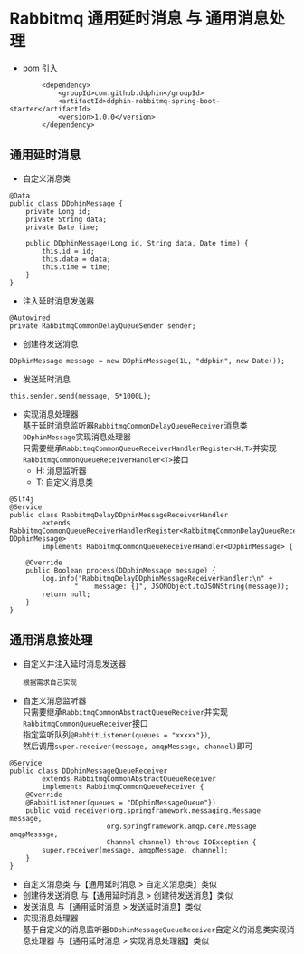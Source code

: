 # Rabbitmq 通用延时消息 与 通用消息处理
- pom 引入
```$xslt
        <dependency>
            <groupId>com.github.ddphin</groupId>
            <artifactId>ddphin-rabbitmq-spring-boot-starter</artifactId>
            <version>1.0.0</version>
        </dependency>
```
## 通用延时消息
- 自定义消息类
```$xslt
@Data
public class DDphinMessage {
    private Long id;
    private String data;
    private Date time;
    
    public DDphinMessage(Long id, String data, Date time) {
        this.id = id;
        this.data = data;
        this.time = time;
    }
}
```
- 注入延时消息发送器
```$xslt
@Autowired
private RabbitmqCommonDelayQueueSender sender;
```
- 创建待发送消息
```$xslt
DDphinMessage message = new DDphinMessage(1L, "ddphin", new Date());
```
- 发送延时消息
```$xslt
this.sender.send(message, 5*1000L);
```
- 实现消息处理器<br>
基于延时消息监听器`RabbitmqCommonDelayQueueReceiver`消息类`DDphinMessage`实现消息处理器<br>
只需要继承`RabbitmqCommonQueueReceiverHandlerRegister<H,T>`并实现`RabbitmqCommonQueueReceiverHandler<T>`接口
  - H: 消息监听器
  - T: 自定义消息类
```$xslt
@Slf4j
@Service
public class RabbitmqDelayDDphinMessageReceiverHandler
        extends RabbitmqCommonQueueReceiverHandlerRegister<RabbitmqCommonDelayQueueReceiver, DDphinMessage>
        implements RabbitmqCommonQueueReceiverHandler<DDphinMessage> {

    @Override
    public Boolean process(DDphinMessage message) {
        log.info("RabbitmqDelayDDphinMessageReceiverHandler:\n" +
                "    message: {}", JSONObject.toJSONString(message));
        return null;
    }
}
```

## 通用消息接处理
- 自定义并注入延时消息发送器

  `根据需求自己实现`
- 自定义消息监听器<br>
只需要继承`RabbitmqCommonAbstractQueueReceiver`并实现`RabbitmqCommonQueueReceiver`接口<br>
指定监听队列`@RabbitListener(queues = "xxxxx"})`,<br>
然后调用`super.receiver(message, amqpMessage, channel)`即可
```$xslt
@Service
public class DDphinMessageQueueReceiver
        extends RabbitmqCommonAbstractQueueReceiver
        implements RabbitmqCommonQueueReceiver {
    @Override
    @RabbitListener(queues = "DDphinMessageQueue"})
    public void receiver(org.springframework.messaging.Message message, 
                        org.springframework.amqp.core.Message amqpMessage, 
                        Channel channel) throws IOException {
        super.receiver(message, amqpMessage, channel);
    }
}
```
- 自定义消息类 与【通用延时消息 > 自定义消息类】类似
- 创建待发送消息 与【通用延时消息 > 创建待发送消息】类似
- 发送消息 与【通用延时消息 > 发送延时消息】类似
- 实现消息处理器<br>
基于自定义的消息监听器`DDphinMessageQueueReceiver`自定义的消息类实现消息处理器 与【通用延时消息 > 实现消息处理器】类似
